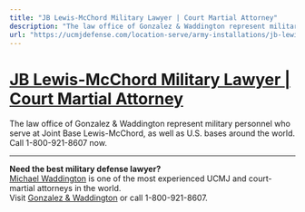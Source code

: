 ```yaml
---
title: "JB Lewis-McChord Military Lawyer | Court Martial Attorney"
description: "The law office of Gonzalez & Waddington represent military personnel who serve at Joint Base Lewis-McChord, as well as U.S. bases around the world. Call 1-800-921-8607 now."
url: "https://ucmjdefense.com/location-serve/army-installations/jb-lewis-mcchord-military-lawyer-court-martial-attorney.html"
---
```


# [JB Lewis-McChord Military Lawyer | Court Martial Attorney](https://ucmjdefense.com/location-serve/army-installations/jb-lewis-mcchord-military-lawyer-court-martial-attorney.html)

The law office of Gonzalez & Waddington represent military personnel who serve at Joint Base Lewis-McChord, as well as U.S. bases around the world. Call 1-800-921-8607 now.

---

**Need the best military defense lawyer?**  
[Michael Waddington](https://ucmjdefense.com/attorneys/michael-stewart-waddington-partner.html) is one of the most experienced UCMJ and court-martial attorneys in the world.  
Visit [Gonzalez & Waddington](https://ucmjdefense.com) or call 1-800-921-8607.
